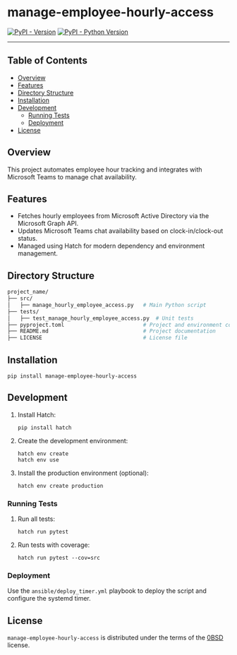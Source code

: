 # manage-employee-hourly-access

[![PyPI - Version](https://img.shields.io/pypi/v/manage-employee-hourly-access.svg)](https://pypi.org/project/manage-employee-hourly-access)
[![PyPI - Python Version](https://img.shields.io/pypi/pyversions/manage-employee-hourly-access.svg)](https://pypi.org/project/manage-employee-hourly-access)

-----

## Table of Contents

- [Overview](#overview)
- [Features](#features)
- [Directory Structure](#directory-structure)
- [Installation](#installation)
- [Development](#development)
  - [Running Tests](#running-tests)
  - [Deployment](#deployment)
- [License](#license)

## Overview

This project automates employee hour tracking and integrates with Microsoft Teams to manage chat availability.

## Features

- Fetches hourly employees from Microsoft Active Directory via the Microsoft Graph API.
- Updates Microsoft Teams chat availability based on clock-in/clock-out status.
- Managed using Hatch for modern dependency and environment management.

## Directory Structure

```bash
project_name/
├── src/
│   ├── manage_hourly_employee_access.py   # Main Python script
├── tests/
│   ├── test_manage_hourly_employee_access.py  # Unit tests
├── pyproject.toml                         # Project and environment configuration
├── README.md                              # Project documentation
├── LICENSE                                # License file
```

## Installation

```console
pip install manage-employee-hourly-access
```

## Development

1. Install Hatch:

   ```console
   pip install hatch
   ```

2. Create the development environment:

   ```console
   hatch env create
   hatch env use
   ```

3. Install the production environment (optional):

   ```console
   hatch env create production
   ```

### Running Tests

1. Run all tests:

   ```console
   hatch run pytest
   ```

2. Run tests with coverage:

   ```console
   hatch run pytest --cov=src
   ```

### Deployment

Use the `ansible/deploy_timer.yml` playbook to deploy the script and configure the systemd timer.

## License

`manage-employee-hourly-access` is distributed under the terms of the [0BSD](https://spdx.org/licenses/0BSD.html) license.
